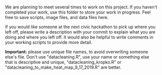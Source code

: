 We are planning to meet several times to work on this project. If you haven't completed your work, use this folder to store your work in progress. Feel free to save scripts, image files, and data files here.   

If you would like someone at the next civic hackathon to pick up where you left off, please write a description with your commit to explain what you are doing and where you left off. It would also be helpful to write comments in your working scripts to provide more detail.

**Important:** please use unique file names, to avoid overwriting someone else's file. Don't use "datacleaning.R", use your name or something else that is descriptive and unique, "datacleaning_kropko.R" or "datacleaning_to_make_heat_map_9_17_2019.R" are better.
